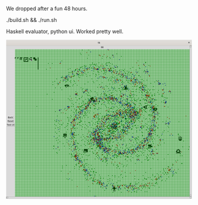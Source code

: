 We dropped after a fun 48 hours.

./build.sh && ./run.sh

Haskell evaluator, python ui. Worked pretty well.

![Galaxy UI](galaxy.png?raw=true "Galaxy UI")
